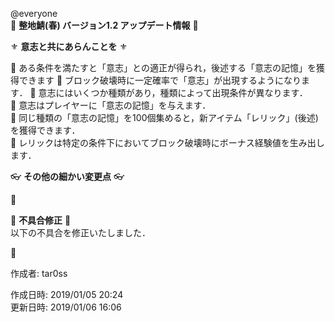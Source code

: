 @everyone   
:cherry_blossom:  **__整地鯖(春) バージョン1.2 アップデート情報__** :cherry_blossom:  


:fleur_de_lis: **__意志と共にあらんことを__** :fleur_de_lis:   

:diamond_shape_with_a_dot_inside: ある条件を満たすと「意志」との適正が得られ，後述する「意志の記憶」を獲得できます
:diamond_shape_with_a_dot_inside: ブロック破壊時に一定確率で「意志」が出現するようになります．
:diamond_shape_with_a_dot_inside: 意志にはいくつか種類があり，種類によって出現条件が異なります．  
:diamond_shape_with_a_dot_inside: 意志はプレイヤーに「意志の記憶」を与えます．   
:diamond_shape_with_a_dot_inside: 同じ種類の「意志の記憶」を100個集めると，新アイテム「レリック」(後述)を獲得できます．  
:diamond_shape_with_a_dot_inside: レリックは特定の条件下においてブロック破壊時にボーナス経験値を生み出します．  


:eyeglasses: **__その他の細かい変更点__** :eyeglasses:    

:diamond_shape_with_a_dot_inside:   


:bow: **__不具合修正__** :bow:   
以下の不具合を修正いたしました．  

:diamond_shape_with_a_dot_inside:   



作成者: tar0ss  

作成日時: 2019/01/05 20:24  
更新日時: 2019/01/06 16:06  